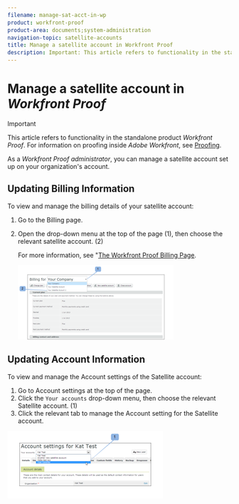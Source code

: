 ```yaml
---
filename: manage-sat-acct-in-wp
product: workfront-proof
product-area: documents;system-administration
navigation-topic: satellite-accounts
title: Manage a satellite account in Workfront Proof
description: Important: This article refers to functionality in the standalone product Workfront Proof. For information on proofing inside Adobe Workfront, see Proofing.
---
```


# Manage a satellite account in *Workfront Proof*

>[!IMPORTANT]
>
>This article refers to functionality in the standalone product *Workfront Proof*. For information on proofing inside *Adobe Workfront*, see [Proofing](../../../review-and-approve-work/proofing/proofing.md).

As a *Workfront Proof administrator*, you can manage a satellite account set up on your organization's account.

## Updating Billing Information

To view and manage the billing details of your satellite account:

<ol> 
 <li value="1">Go to the Billing page.</li> 
 <li value="2"> <p>Open the drop-down menu at the top of the page (1), then choose the relevant satellite account. (2)</p> <p>For more information, see "<a href="../../../workfront-proof/wp-billingsettings/manage-your-billing/wp-billing-page.md" class="MCXref xref">The Workfront Proof Billing Page</a>.</p> <p> <img src="assets/satellite-account-billing-page--1--350x167.png" alt="Satellite_Account_Billing_Page__1_.png" style="width: 350;height: 167;"> </p> </li> 
</ol>

## Updating Account Information

To view and manage the Account settings of the Satellite account:

1. Go to Account settings&nbsp;at the top of the page.
1. Click the `Your accounts` drop-down menu, then choose the relevant Satellite account. (1)
1. Click the relevant tab to manage the Account setting for the Satellite account.

![SA_Account_Settings.png](assets/sa-account-settings-350x151.png)

